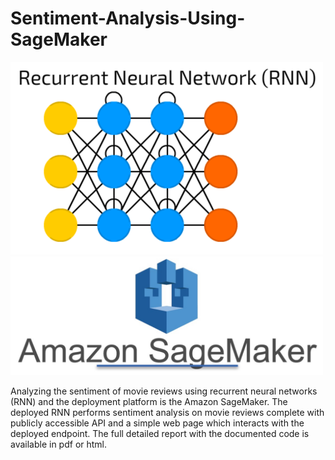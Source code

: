 # Sentiment-Analysis-Using-SageMaker

<img src="pics/rnn.png" width="500" alt="Combined Image" /><img src="pics/sagemaker.jpg" width="500" alt="Combined Image" />

Analyzing the sentiment of movie reviews using recurrent neural networks (RNN) and the deployment platform is the Amazon SageMaker. The deployed RNN performs sentiment analysis on movie reviews complete with publicly accessible API and a simple web page which interacts with the deployed endpoint. The full detailed report with the documented code is available in pdf or html. 
